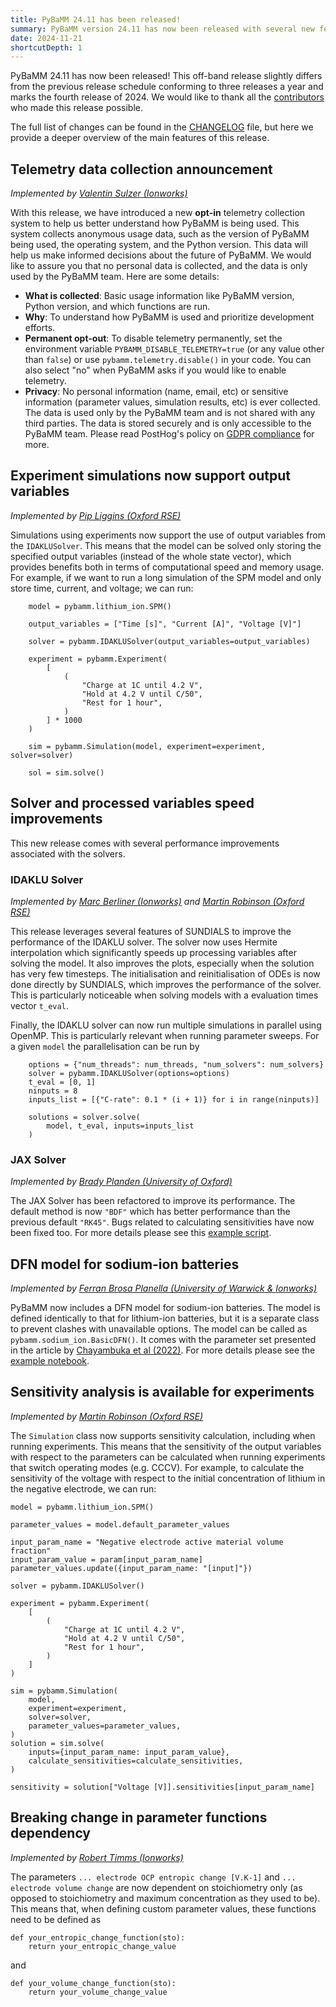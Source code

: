 ```yaml
---
title: PyBaMM 24.11 has been released!
summary: PyBaMM version 24.11 has now been released with several new features and improvements.
date: 2024-11-21
shortcutDepth: 1
---
```


PyBaMM 24.11 has now been released! This off-band release slightly differs from the previous release schedule conforming to three releases a year and marks the fourth release of 2024. We would like to thank all the [contributors](https://pybamm.org/teams/) who made this release possible.

The full list of changes can be found in the [CHANGELOG](https://pybamm.org/changelog/) file, but here we provide a deeper overview of the main features of this release.

## Telemetry data collection announcement
_Implemented by [Valentin Sulzer (Ionworks)](https://github.com/valentinsulzer)_

With this release, we have introduced a new **opt-in** telemetry collection system to help us better understand how PyBaMM is being used. This system collects anonymous usage data, such as the version of PyBaMM being used, the operating system, and the Python version. This data will help us make informed decisions about the future of PyBaMM. We would like to assure you that no personal data is collected, and the data is only used by the PyBaMM team. Here are some details:

- **What is collected**: Basic usage information like PyBaMM version, Python version, and which functions are run.
- **Why**: To understand how PyBaMM is used and prioritize development efforts.
- **Permanent opt-out**: To disable telemetry permanently, set the environment variable `PYBAMM_DISABLE_TELEMETRY=true` (or any value other than `false`) or use `pybamm.telemetry.disable()` in your code. You can also select "no" when PyBaMM asks if you would like to enable telemetry.
- **Privacy**: No personal information (name, email, etc) or sensitive information (parameter values, simulation results, etc) is ever collected. The data is used only by the PyBaMM team and is not shared with any third parties. The data is stored securely and is only accessible to the PyBaMM team. Please read PostHog's policy on [GDPR compliance](https://posthog.com/docs/privacy/gdpr-compliance) for more.

## Experiment simulations now support output variables
_Implemented by [Pip Liggins (Oxford RSE)](https://github.com/pipliggins)_

Simulations using experiments now support the use of output variables from the `IDAKLUSolver`. This means that the model can be solved only storing the specified output variables (instead of the whole state vector), which provides benefits both in terms of computational speed and memory usage. For example, if we want to run a long simulation of the SPM model and only store time, current, and voltage; we can run:

```python3
    model = pybamm.lithium_ion.SPM()

    output_variables = ["Time [s]", "Current [A]", "Voltage [V]"]

    solver = pybamm.IDAKLUSolver(output_variables=output_variables)

    experiment = pybamm.Experiment(
        [
            (
                "Charge at 1C until 4.2 V",
                "Hold at 4.2 V until C/50",
                "Rest for 1 hour",
            )
        ] * 1000
    )

    sim = pybamm.Simulation(model, experiment=experiment, solver=solver)

    sol = sim.solve()
```

## Solver and processed variables speed improvements

This new release comes with several performance improvements associated with the solvers.

### IDAKLU Solver
_Implemented by [Marc Berliner (Ionworks)](https://github.com/MarcBerliner) and [Martin Robinson (Oxford RSE)](https://github.com/martinjrobins)_

This release leverages several features of SUNDIALS to improve the performance of the IDAKLU solver. The solver now uses Hermite interpolation which significantly speeds up processing variables after solving the model. It also improves the plots, especially when the solution has very few timesteps. The initialisation and reinitialisation of ODEs is now done directly by SUNDIALS, which improves the performance of the solver. This is particularly noticeable when solving models with a evaluation times vector `t_eval`.

Finally, the IDAKLU solver can now run multiple simulations in parallel using OpenMP. This is particularly relevant when running parameter sweeps. For a given `model` the parallelisation can be run by
```python3
    options = {"num_threads": num_threads, "num_solvers": num_solvers}
    solver = pybamm.IDAKLUSolver(options=options)
    t_eval = [0, 1]
    ninputs = 8
    inputs_list = [{"C-rate": 0.1 * (i + 1)} for i in range(ninputs)]

    solutions = solver.solve(
        model, t_eval, inputs=inputs_list
    )
```

### JAX Solver
_Implemented by [Brady Planden (University of Oxford)](https://github.com/BradyPlanden)_

The JAX Solver has been refactored to improve its performance. The default method is now `"BDF"` which has better performance than the previous default `"RK45"`. Bugs related to calculating sensitivities have now been fixed too. For more details please see this [example script](https://github.com/pybamm-team/PyBaMM/blob/v24.11.0/examples/scripts/multiprocess_jax_solver.py).

## DFN model for sodium-ion batteries
_Implemented by [Ferran Brosa Planella (University of Warwick & Ionworks)](https://github.com/brosaplanella)_

PyBaMM now includes a DFN model for sodium-ion batteries. The model is defined identically to that for lithium-ion batteries, but it is a separate class to prevent clashes with unavailable options. The model can be called as `pybamm.sodium_ion.BasicDFN()`. It comes with the parameter set presented in the article by [Chayambuka et al (2022)](https://www.sciencedirect.com/science/article/pii/S0013468621020478). For more details please see the [example notebook](https://docs.pybamm.org/en/stable/source/examples/notebooks/models/sodium-ion.html).

## Sensitivity analysis is available for experiments
_Implemented by [Martin Robinson (Oxford RSE)](https://github.com/martinjrobins)_

The `Simulation` class now supports sensitivity calculation, including when running experiments. This means that the sensitivity of the output variables with respect to the parameters can be calculated when running experiments that switch operating modes (e.g. CCCV). For example, to calculate the sensitivity of the voltage with respect to the initial concentration of lithium in the negative electrode, we can run:

```python3
model = pybamm.lithium_ion.SPM()

parameter_values = model.default_parameter_values

input_param_name = "Negative electrode active material volume fraction"
input_param_value = param[input_param_name]
parameter_values.update({input_param_name: "[input]"})

solver = pybamm.IDAKLUSolver()

experiment = pybamm.Experiment(
    [
        (
            "Charge at 1C until 4.2 V",
            "Hold at 4.2 V until C/50",
            "Rest for 1 hour",
        )
    ]
)

sim = pybamm.Simulation(
    model,
    experiment=experiment,
    solver=solver,
    parameter_values=parameter_values,
)
solution = sim.solve(
    inputs={input_param_name: input_param_value},
    calculate_sensitivities=calculate_sensitivities,
)

sensitivity = solution["Voltage [V]].sensitivities[input_param_name]
```

## Breaking change in parameter functions dependency
_Implemented by [Robert Timms (Ionworks)](https://github.com/rtimms)_

The parameters `... electrode OCP entropic change [V.K-1]` and `... electrode volume change` are now dependent on stoichiometry only (as opposed to stoichiometry and maximum concentration as they used to be). This means that, when defining custom parameter values, these functions need to be defined as

```python3
def your_entropic_change_function(sto):
    return your_entropic_change_value
```

and

```python3
def your_volume_change_function(sto):
    return your_volume_change_value
```
